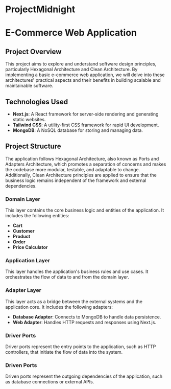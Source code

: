 # ProjectMidnight

# E-Commerce Web Application

## Project Overview

This project aims to explore and understand software design principles, particularly Hexagonal Architecture and Clean Architecture. By implementing a basic e-commerce web application, we will delve into these architectures' practical aspects and their benefits in building scalable and maintainable software.

## Technologies Used

- **Next.js**: A React framework for server-side rendering and generating static websites.
- **Tailwind CSS**: A utility-first CSS framework for rapid UI development.
- **MongoDB**: A NoSQL database for storing and managing data.

## Project Structure

The application follows Hexagonal Architecture, also known as Ports and Adapters Architecture, which promotes a separation of concerns and makes the codebase more modular, testable, and adaptable to change. Additionally, Clean Architecture principles are applied to ensure that the business logic remains independent of the framework and external dependencies.

### Domain Layer

This layer contains the core business logic and entities of the application. It includes the following entities:
- **Cart**
- **Customer**
- **Product**
- **Order**
- **Price Calculator**

### Application Layer

This layer handles the application's business rules and use cases. It orchestrates the flow of data to and from the domain layer.

### Adapter Layer

This layer acts as a bridge between the external systems and the application core. It includes the following adapters:
- **Database Adapter**: Connects to MongoDB to handle data persistence.
- **Web Adapter**: Handles HTTP requests and responses using Next.js.

### Driver Ports

Driver ports represent the entry points to the application, such as HTTP controllers, that initiate the flow of data into the system.

### Driven Ports

Driven ports represent the outgoing dependencies of the application, such as database connections or external APIs.



